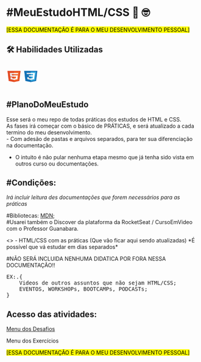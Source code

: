 <h1>#MeuEstudoHTML/CSS &#x1F596 &#x1F913</h1>

<p><mark>[ESSA DOCUMENTAÇÃO É PARA O MEU DESENVOLVIMENTO PESSOAL]</mark><p>

## 🛠 Habilidades Utilizadas
<div style="display: inline_block"><br>
  <img align="center" alt="HTML" height="30" width="40" src="https://raw.githubusercontent.com/devicons/devicon/master/icons/html5/html5-original.svg">
  <img align="center" alt="CSS" height="30" width="40" src="https://raw.githubusercontent.com/devicons/devicon/master/icons/css3/css3-original.svg">
</div>
<br>

 <h2>#PlanoDoMeuEstudo</h2>
<p>Esse será o meu repo de todas práticas dos estudos de HTML e CSS.<br>
As fases irá começar com o básico de PRÁTICAS, e será atualizado a cada termino do meu desenvolvimento.<br>
- Com adesão de pastas e arquivos separados, para ter sua diferenciação na documentação.<br>

- O intuito é não pular nenhuma etapa mesmo que já tenha sido vista em outros curso ou documentações.</p>

<h2>#Condições:</h2>

*Irá incluir leitura des documentações que forem necessários para as práticas*
<p>#Bibliotecas: <a href="https://developer.mozilla.org/pt-BR/" target="_blank">MDN</a>;<br>
#Usarei também o Discover da plataforma da RocketSeat / CursoEmVideo com o Professor Guanabara.</p>
<>
- HTML/CSS com as práticas (Que vão ficar aqui sendo atualizadas) *É possível que vá estudar em dias separados* 
<p>
#NÃO SERÁ INCLUIDA NENHUMA DIDATICA POR FORA NESSA DOCUMENTAÇÃO!!
<pre>EX:.{
    Videos de outros assuntos que não sejam HTML/CSS;
    EVENTOS, WORKSHOPs, BOOTCAMPs, PODCASTs;
}
</pre>
</p>

<h2>Acesso das atividades:</h2> 
<a href="https://soulwash.github.io/MeuEstudoEDesenvolvimento/Mod01/Desafio01Imagens/d000.html">Menu dos Desafios</a>
<p>Menu dos Exercícios</p>


<p><mark>[ESSA DOCUMENTAÇÃO É PARA O MEU DESENVOLVIMENTO PESSOAL]</mark><p>

